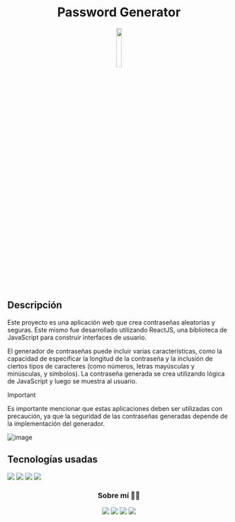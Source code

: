 <h1 align="center">Password Generator</h1>
<div align="center">
  <a><img src="https://img.shields.io/badge/Estado%3A-Terminado-success" width="15%"></a>
</div>

<h2>Descripción</h2>

Este proyecto es una aplicación web que crea contraseñas aleatorias y seguras. Este mismo fue desarrollado utilizando ReactJS, una biblioteca de JavaScript para construir interfaces de usuario.

El generador de contraseñas puede incluir varias características, como la capacidad de especificar la longitud de la contraseña y la inclusión de ciertos tipos de caracteres (como números, letras mayúsculas y minúsculas, y símbolos). La contraseña generada se crea utilizando lógica de JavaScript y luego se muestra al usuario.

> [!IMPORTANT]
> Es importante mencionar que estas aplicaciones deben ser utilizadas con precaución, ya que la seguridad de las contraseñas generadas depende de la implementación del generador.


![image](https://github.com/D4vc-198/password_generator/assets/69604964/b0e62a1c-0982-4c40-9291-57b8624e030e)

<h2>Tecnologías usadas</h2>

<img src="https://img.shields.io/badge/HTML5-E34F26?style=for-the-badge&logo=html5&logoColor=white">&nbsp;<img src="https://img.shields.io/badge/CSS3-1572B6?style=for-the-badge&logo=css3&logoColor=white">&nbsp;<img src="https://img.shields.io/badge/JavaScript-323330?style=for-the-badge&logo=javascript&logoColor=F7DF1E">&nbsp;<img src="https://img.shields.io/badge/React-20232A?style=for-the-badge&logo=react&logoColor=61DAFB">

<h3 align="center">Sobre mí 👨‍💻</h3>
<p align="center"><a href="https://www.facebook.com/D4vc198/"><img src="https://img.shields.io/badge/Facebook-1877F2?style=for-the-badge&logo=facebook&logoColor=white"></a>&nbsp;<a href="https://www.linkedin.com/in/diego-a-valdez-a4405a213/"><img src="https://img.shields.io/badge/LinkedIn-0077B5?style=for-the-badge&logo=linkedin&logoColor=white"></a>&nbsp;<a href="https://github.com/d4vc-198"><img src="https://img.shields.io/badge/GitHub-100000?style=for-the-badge&logo=github&logoColor=white"></a>&nbsp;<a href="https://play.google.com/store/apps/developer?id=Diego+A.+Valdez&hl=es_MX"><img src="https://img.shields.io/badge/Google_Play-414141?style=for-the-badge&logo=google-play&logoColor=white"></a>
</p>
